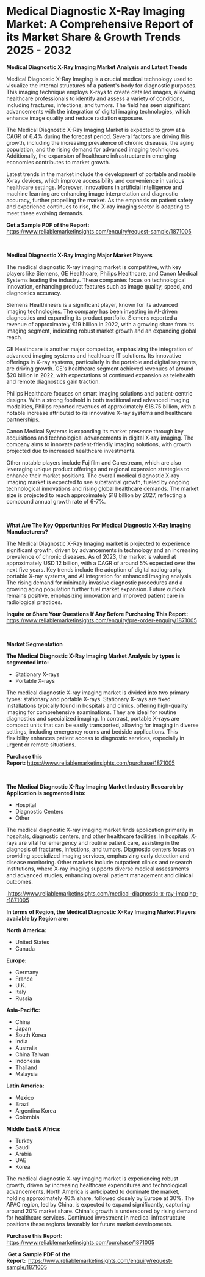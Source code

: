 <p><h1>Medical Diagnostic X-Ray Imaging Market: A Comprehensive Report of its Market Share & Growth Trends 2025 - 2032</h1></p><p><strong>Medical Diagnostic X-Ray Imaging Market Analysis and Latest Trends</strong></p>
<p><p>Medical Diagnostic X-Ray Imaging is a crucial medical technology used to visualize the internal structures of a patient's body for diagnostic purposes. This imaging technique employs X-rays to create detailed images, allowing healthcare professionals to identify and assess a variety of conditions, including fractures, infections, and tumors. The field has seen significant advancements with the integration of digital imaging technologies, which enhance image quality and reduce radiation exposure.</p><p>The Medical Diagnostic X-Ray Imaging Market is expected to grow at a CAGR of 6.4% during the forecast period. Several factors are driving this growth, including the increasing prevalence of chronic diseases, the aging population, and the rising demand for advanced imaging techniques. Additionally, the expansion of healthcare infrastructure in emerging economies contributes to market growth. </p><p>Latest trends in the market include the development of portable and mobile X-ray devices, which improve accessibility and convenience in various healthcare settings. Moreover, innovations in artificial intelligence and machine learning are enhancing image interpretation and diagnostic accuracy, further propelling the market. As the emphasis on patient safety and experience continues to rise, the X-ray imaging sector is adapting to meet these evolving demands.</p></p>
<p><strong>Get a Sample PDF of the Report:&nbsp;</strong> <a href="https://www.reliablemarketinsights.com/enquiry/request-sample/1871005?utm_campaign=1894&utm_medium=2&utm_source=Github&utm_content=ia&utm_term=14042025&utm_id=medical-diagnostic-x-ray-imaging">https://www.reliablemarketinsights.com/enquiry/request-sample/1871005</a></p>
<p>&nbsp;</p>
<p><strong>Medical Diagnostic X-Ray Imaging Major Market Players</strong></p>
<p><p>The medical diagnostic X-ray imaging market is competitive, with key players like Siemens, GE Healthcare, Philips Healthcare, and Canon Medical Systems leading the industry. These companies focus on technological innovation, enhancing product features such as image quality, speed, and diagnostics accuracy.</p><p>Siemens Healthineers is a significant player, known for its advanced imaging technologies. The company has been investing in AI-driven diagnostics and expanding its product portfolio. Siemens reported a revenue of approximately €19 billion in 2022, with a growing share from its imaging segment, indicating robust market growth and an expanding global reach.</p><p>GE Healthcare is another major competitor, emphasizing the integration of advanced imaging systems and healthcare IT solutions. Its innovative offerings in X-ray systems, particularly in the portable and digital segments, are driving growth. GE's healthcare segment achieved revenues of around $20 billion in 2022, with expectations of continued expansion as telehealth and remote diagnostics gain traction.</p><p>Philips Healthcare focuses on smart imaging solutions and patient-centric designs. With a strong foothold in both traditional and advanced imaging modalities, Philips reported revenues of approximately €18.75 billion, with a notable increase attributed to its innovative X-ray systems and healthcare partnerships.</p><p>Canon Medical Systems is expanding its market presence through key acquisitions and technological advancements in digital X-ray imaging. The company aims to innovate patient-friendly imaging solutions, with growth projected due to increased healthcare investments.</p><p>Other notable players include Fujifilm and Carestream, which are also leveraging unique product offerings and regional expansion strategies to enhance their market positions. The overall medical diagnostic X-ray imaging market is expected to see substantial growth, fueled by ongoing technological innovations and rising global healthcare demands. The market size is projected to reach approximately $18 billion by 2027, reflecting a compound annual growth rate of 6-7%.</p></p>
<p>&nbsp;</p>
<p><strong>What Are The Key Opportunities For Medical Diagnostic X-Ray Imaging Manufacturers?</strong></p>
<p><p>The Medical Diagnostic X-Ray Imaging market is projected to experience significant growth, driven by advancements in technology and an increasing prevalence of chronic diseases. As of 2023, the market is valued at approximately USD 12 billion, with a CAGR of around 5% expected over the next five years. Key trends include the adoption of digital radiography, portable X-ray systems, and AI integration for enhanced imaging analysis. The rising demand for minimally invasive diagnostic procedures and a growing aging population further fuel market expansion. Future outlook remains positive, emphasizing innovation and improved patient care in radiological practices.</p></p>
<p><strong>Inquire or Share Your Questions If Any Before Purchasing This Report:</strong> <a href="https://www.reliablemarketinsights.com/enquiry/pre-order-enquiry/1871005?utm_campaign=1894&utm_medium=2&utm_source=Github&utm_content=ia&utm_term=14042025&utm_id=medical-diagnostic-x-ray-imaging">https://www.reliablemarketinsights.com/enquiry/pre-order-enquiry/1871005</a></p>
<p>&nbsp;</p>
<p><strong>Market Segmentation</strong></p>
<p><strong>The Medical Diagnostic X-Ray Imaging Market Analysis by types is segmented into:</strong></p>
<p><ul><li>Stationary X-rays</li><li>Portable X-rays</li></ul></p>
<p><p>The medical diagnostic X-ray imaging market is divided into two primary types: stationary and portable X-rays. Stationary X-rays are fixed installations typically found in hospitals and clinics, offering high-quality imaging for comprehensive examinations. They are ideal for routine diagnostics and specialized imaging. In contrast, portable X-rays are compact units that can be easily transported, allowing for imaging in diverse settings, including emergency rooms and bedside applications. This flexibility enhances patient access to diagnostic services, especially in urgent or remote situations.</p></p>
<p><strong>Purchase this Report:&nbsp;</strong><a href="https://www.reliablemarketinsights.com/purchase/1871005?utm_campaign=1894&utm_medium=2&utm_source=Github&utm_content=ia&utm_term=14042025&utm_id=medical-diagnostic-x-ray-imaging">https://www.reliablemarketinsights.com/purchase/1871005</a></p>
<p>&nbsp;</p>
<p><strong>The Medical Diagnostic X-Ray Imaging Market Industry Research by Application is segmented into:</strong></p>
<p><ul><li>Hospital</li><li>Diagnostic Centers</li><li>Other</li></ul></p>
<p><p>The medical diagnostic X-ray imaging market finds application primarily in hospitals, diagnostic centers, and other healthcare facilities. In hospitals, X-rays are vital for emergency and routine patient care, assisting in the diagnosis of fractures, infections, and tumors. Diagnostic centers focus on providing specialized imaging services, emphasizing early detection and disease monitoring. Other markets include outpatient clinics and research institutions, where X-ray imaging supports diverse medical assessments and advanced studies, enhancing overall patient management and clinical outcomes.</p></p>
<p><a href="https://www.reliablemarketinsights.com/medical-diagnostic-x-ray-imaging-r1871005?utm_campaign=1894&utm_medium=2&utm_source=Github&utm_content=ia&utm_term=14042025&utm_id=medical-diagnostic-x-ray-imaging">&nbsp;https://www.reliablemarketinsights.com/medical-diagnostic-x-ray-imaging-r1871005</a></p>
<p><strong>In terms of Region, the Medical Diagnostic X-Ray Imaging Market Players available by Region are:</strong></p>
<p>
    <p> <strong> North America: </strong>
        <ul>
            <li>United States</li>
            <li>Canada</li>
        </ul>
        </p> 
    <p> <strong> Europe: </strong>
        <ul>
            <li>Germany</li>
            <li>France</li>
            <li>U.K.</li>
            <li>Italy</li>
            <li>Russia</li>
        </ul>
        </p> 
    <p> <strong> Asia-Pacific: </strong>
        <ul>
            <li>China</li>
            <li>Japan</li>
            <li>South Korea</li>
            <li>India</li>
            <li>Australia</li>
            <li>China Taiwan</li>
            <li>Indonesia</li>
            <li>Thailand</li>
            <li>Malaysia</li>
        </ul>
        </p> 
    <p> <strong> Latin America: </strong>
        <ul>
            <li>Mexico</li>
            <li>Brazil</li>
            <li>Argentina Korea</li>
            <li>Colombia</li>
        </ul>
        </p> 
    <p> <strong> Middle East & Africa: </strong>
        <ul>
            <li>Turkey</li>
            <li>Saudi</li>
            <li>Arabia</li>
            <li>UAE</li>
            <li>Korea</li>
        </ul>
    </p>
    </p>
<p><p>The medical diagnostic X-ray imaging market is experiencing robust growth, driven by increasing healthcare expenditures and technological advancements. North America is anticipated to dominate the market, holding approximately 40% share, followed closely by Europe at 30%. The APAC region, led by China, is expected to expand significantly, capturing around 20% market share. China's growth is underscored by rising demand for healthcare services. Continued investment in medical infrastructure positions these regions favorably for future market developments.</p></p>
<p><strong>Purchase this Report: </strong><a href="https://www.reliablemarketinsights.com/purchase/1871005?utm_campaign=1894&utm_medium=2&utm_source=Github&utm_content=ia&utm_term=14042025&utm_id=medical-diagnostic-x-ray-imaging">https://www.reliablemarketinsights.com/purchase/1871005</a></p>
<p>&nbsp;<strong>Get a Sample PDF of the Report:&nbsp;&nbsp;</strong><a href="https://www.reliablemarketinsights.com/enquiry/request-sample/1871005?utm_campaign=1894&utm_medium=2&utm_source=Github&utm_content=ia&utm_term=14042025&utm_id=medical-diagnostic-x-ray-imaging">https://www.reliablemarketinsights.com/enquiry/request-sample/1871005</a></p>
<p><strong></strong></p>
<p><p></p><p></p><p></p></p>